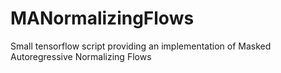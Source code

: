 # MANormalizingFlows
Small tensorflow script providing an implementation of Masked Autoregressive Normalizing Flows
